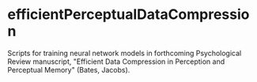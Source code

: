 # efficientPerceptualDataCompression
Scripts for training neural network models in forthcoming Psychological Review manuscript, "Efficient Data Compression in Perception and Perceptual Memory" (Bates, Jacobs).
